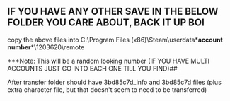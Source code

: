 ## IF YOU HAVE ANY OTHER SAVE IN THE BELOW FOLDER YOU CARE ABOUT, BACK IT UP BOI ##

copy the above files into C:\Program Files (x86)\Steam\userdata\***account number***\1203620\remote

***Note: This will be a random looking number (IF YOU HAVE MULTI ACCOUNTS JUST GO INTO EACH ONE TILL YOU FIND)##

After transfer folder should have 3bd85c7d_info and 3bd85c7d files (plus extra character file, but that doesn't seem to need to be transferred)
